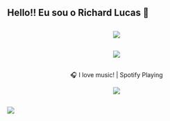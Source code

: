 ## Hello!! Eu sou o Richard Lucas  👋

##
<div align="center">
   
   ![](https://github-readme-streak-stats.herokuapp.com/?user=richard170&theme=dark&hide_border=false)<br/>
   
</div>

##

<div align="center" target=”_blank”>   
   <a href="https://skillicons.dev" target=”_blank”>
    <img target=”_blank” src="https://skillicons.dev/icons?i=git,github,nodejs,java,react,nextjs,js,ts,css,html,prisma,mysql,postgres" />
   </a>
</div>

##
<div align="center">
   <p>🎧 I love music! | Spotify Playing</p>
   
   ![](https://spotify-recently-played-readme.vercel.app/api?user=31nwhhxkcclzkxrhe3a4ac6dlbpa)
  
</div>

##

[![](https://visitcount.itsvg.in/api?id=richard170&icon=0&color=0)](https://visitcount.itsvg.in)
